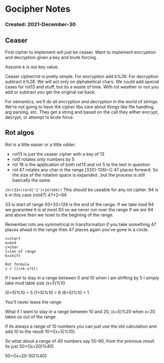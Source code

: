 # Gocipher Notes
### Created: 2021-December-30

## Ceaser
First cipher to implement will just be ceaser. Want to implement encryption and decryption given a key
and brute forcing.

Assume *k* is out key value.

Ceaser cipher/rot is pretty simple. For encryption add *k%26*. For decryption subtract *k%26*.
We will act only on alphabetical chars. We could add special cases for rot13 and stuff, but its
a waste of time. With rot weather or not you add or subtract you get the original val back.

For semantics, we'll do all encryption and decryption in the world of strings. We're not going to have
the cipher libs care about things like file handling, arg parsing, etc. They get a string and based on the
call they either encrypt, decrypt, or attempt to brute force.

## Rot algos
Rot is a little easier or a little odder. 
- rot13 is just the ceaser cipher with a key of 13
- rot5 rotates only numbers by 5
- rot 18 is the application of both rot13 and rot 5 to the text in question
- rot 47 rotates any char in the range [33(!)-126(~)] 47 places forward. So the size of the rotation space is expanded
, but the process is still basically the same.

`chr(33+((ord('2')+14)%94))` This should be useable for any rot cipher. 94 is k in this case (rot47) 47\*2=94

33 is start of range 93+33=126 is the end of the range. If we take mod 94 we guarantee it is at most 93 so we never run over the range
If we are 94 and above then we reset to the begining of the range. 

Remember rots are symmetrical in transformation if you take something 47 places ahead in the range then 47 places again you've 
gone in a circle.


```
s=start
e=end
c=char
l=len of range
k=shift

Rot formula
s + ((c+k-s)%l)

```

If I want to stay in a range between 0 and 10 when I am shifting by 5 I simply take mod table size (x+5)%10

(0+5)%10 = 5
(1+5)%10 = 6
(6+5)%10 = 1

You'll never leave the range

What if I want to stay in a range between 10 and 20, (x+5)%20 when x=20 takes us out of the range

If its always a range of 10 numbers you can just use the old calculation and add 10 to the result 10+((x+5)%10)

So what about a range of 40 numbers say 50-90, from the previous result its just 50+((x+20)%40)

50+((x+20-50)%40)
